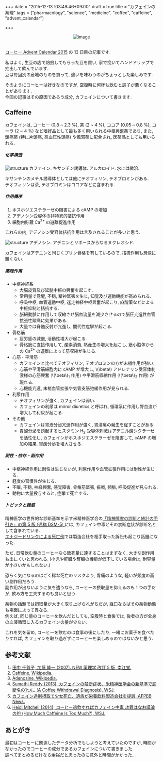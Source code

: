 +++
date = "2015-12-13T03:49:46+09:00"
draft = true
title = "カフェインの薬理"
tags = ["pharmacology", "science", "medicine", "coffee", "caffeine", "advent_calendar"]

+++

<div style="text-align: center;">
  <img src="../../images/coffee_beans.jpg" alt="image">
</div>
<br>

[コーヒー Advent Calendar 2015](http://www.adventar.org/calendars/895) の 13 日目の記事です.

私はよく, 生豆の店で焙煎してもらった豆を買い, 家で挽いてハンドドリップで抽出して飲んでいます.  
豆は毎回別の産地のものを買って, 違いを味わうのがちょっとした楽しみです.

そのようにコーヒーは好きなのですが, 空腹時に何杯も飲むと調子が悪くなることがあります.  
今回の記事はその原因であろう成分, カフェインについて書きます.

Caffeine
--------

カフェインは, コーヒー (0.8 ~ 2.3 %), 茶 (2 ~ 4 %), ココア (0.05 ~ 0.8 %), コーラ (2 ~ 4 %) など嗜好品として最も多く用いられる中枢興奮薬であり, また, 頭痛薬 (特に片頭痛, 高血圧性頭痛) や風邪薬に配合され, 医薬品としても用いられる.

##### 化学構造

![structure](../../images/caffeine.png")
カフェイン. キサンチン誘導体. アルカロイド. 水には微溶.

キサンチンのメチル誘導体としては他にテオフィリン, テオブロミンがある.  
テオフィリンは茶, テオブロミンはココアなどに含まれる.

##### 作用機序

1.  ホスホジエステラーゼの阻害による cAMP の増加
2.  アデノシン受容体の非特異的拮抗作用
3.  細胞内貯蔵 Ca<sup>2+</sup> の遊離促進作用

これらの内, アデノシン受容体拮抗作用は言及されることが多いと思う.

![structure](../../images/adenosine.png")
アデノシン. アデニンとリボースからなるヌクレオシド.

カフェインはアデニンと同じくプリン骨格を有しているので, 拮抗作用も想像に難くない.

##### 薬理作用

- 中枢神経系
  - 大脳皮質及び延髄中枢の興奮を起こす.
  - 常用量で覚醒, 不穏, 精神緊張を生じ, 知覚及び運動機能が高められる.
  - 呼吸中枢, 血管運動中枢, 迷走神経中枢興奮が起こり, 麻酔薬などによる中枢抑制と拮抗する.
  - 脳細動脈に作用して収縮させ脳血流量を減少させるので脳圧亢進性血管拡張性頭痛に効果がある.
  - 大量では脊髄反射が亢進し, 間代性痙攣が起こる.
- 骨格筋
  - 疲労感の減退, 活動性増大が起こる.
  - 骨格筋に直接作用して, 酸素消費, 熱産生の増大を起こし, 筋小胞体からの Ca<sup>2+</sup> の遊離によって筋収縮が生じる.
- 心筋・平滑筋
  - カフェインと比べてテオフィリン, テオブロミンの方が末梢作用が強い.
  - 心筋や平滑筋細胞内に cAMP が増大し, \\(\beta\\) アドレナリン受容体刺激様の心筋興奮 (\\(\beta\\)<sub>1</sub> 作用) や平滑筋収縮作用 (\\(\beta\\)<sub>2</sub> 作用) が現れる.
  - 心機能亢進, 末梢血管拡張や気管支筋弛緩作用が見られる.
- 利尿作用
  - テオフィリンが強く, カフェインは弱い.
  - カフェインの利尿は mirror diuretics と呼ばれ, 循環系に作用し腎血流が増大して利尿が起こる.
- その他
  - カフェインは胃液分泌亢進作用が強く, 胃潰瘍の発生を促すことがある.
  - 胃酸分泌を誘起するヒスタミン H<sub>2</sub> 受容体刺激はアデニル酸シクラーゼを活性化し, カフェインがホスホジエステラーゼを阻害して, cAMP の増加の結果, 胃酸分泌を増大させる.

##### 耐性・依存・副作用

- 中枢神経作用に耐性は生じないが, 利尿作用や血管拡張作用には耐性が生じる.
- 軽度の習慣性が生じる.
- 不眠, 不穏, 神経興奮, 感覚障害, 骨格筋緊張, 振戦, 頻脈, 呼吸促進が見られる.
- 動物に大量投与すると, 痙攣で死亡する.

##### トピックと雑感

精神医学の世界的な診断基準を示す米精神医学会の[「精神障害の診断と統計の手引き」の第 5 版 (通称 DSM-5) ](https://www.amazon.co.jp/dp/4260019082?tag=dceoy-22&camp=1027&creative=7407&linkCode=as4&creativeASIN=4260019082&adid=1DWGJR5CR7M3KJ4WJMCQ&)には, カフェイン中毒とその禁断症状が診断名として含まれている.  
[エナジードリンクによる死亡例](http://www.afpbb.com/articles/-/2908471?pid=9720273)では製造会社を相手取った訴訟も起こり話題になった.

ただ, 日常飲む量のコーヒーなら致死量に達することはまずなく, 大きな副作用も出にくいと思われる.
(小児や肝臓や腎臓の機能が低下している場合は, 耐容量が小さいかもしれない.)

恐らく気になるのはごく稀な死亡のリスクより, 胃痛のような, 軽いが頻度の高い副作用だろう.  
副作用が出ないように気を遣うなら, コーヒーの摂取量を抑えるのも 1 つの手だが, 飲み方を工夫するのも良いと思う.

薬物の話題では摂取量が大きく取り上げられがちだが, 経口ならばその薬物動態も場面によって異なる.   
例えば, 同じ量のコーヒーを飲んだとしても, 空腹時と食後では, 後者の方が全身の血液循環に入るカフェインの量が少ない.

これを気を留め, コーヒーを飲むのは食事の後にしたり, 一緒にお菓子を食べたりすれば, カフェインを取り過ぎずにコーヒーを楽しめるのではないかと思う.

参考文献
--------

1.  [田中 千賀子, 加藤 隆一 (2007). NEW 薬理学 改訂 5 版, 南江堂.](https://www.amazon.co.jp/dp/4524260889?tag=d4i03-22&camp=1027&creative=7407&linkCode=as4&creativeASIN=4524260889&adid=1P222BQPSD2BZV67CGPW&)
2.  [Caffeine, Wikipedia.](https://en.wikipedia.org/wiki/Caffeine)
3.  [Adenosine, Wikipedia.](https://en.wikipedia.org/wiki/Adenosine)
4.  [Sumathi Reddy (2013), カフェインの禁断症状、米精神医学会の新基準で診断名の1つに (A Coffee Withdrawal Diagnosis), WSJ.](http://jp.wsj.com/articles/SB10001424127887324449604578538770871505996)
5.  [カフェイン過剰摂取で少女死亡、遺族が栄養飲料製造会社を提訴, AFPBB News.](http://www.afpbb.com/articles/-/2908471?pid=9720273)
6.  [Heidi Mitchell (2014), コーヒー過飲すればカフェイン中毒 功罪はなお議論の的 (How Much Caffeine Is Too Much?), WSJ.](http://jp.wsj.com/articles/SB12072851737206304029704580241490656021642)

あとがき
-------

最初はコーヒーに関連したデータ分析でもしようと考えていたのですが, 時間がなかったのでコーヒーの成分であるカフェインについて書きました.  
調べてまとめるだけなら余裕だと思ったのに意外と時間がかかった...


<script>
  amzn_assoc_default_search_key = "カフェイン";
</script>
